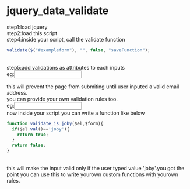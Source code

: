 # jquery_data_validate

step1:load jquery<br/>
step2:load this script<br/>
step4:inside your script, call the validate function <br> 
```javascript
validate($("#exampleform"), "", false, "saveFunction");
```
<br/>
step5:add validations as attributes to each inputs <br>
eg:<input type="text" name="email" data-validation="required,email" data-validation-error-msg-required="Email cannot be empty" data-validation-error-msg-email="Invalid Email"><br>

this will prevent the page from submiting until user inputed a valid email address.<br>
you can provide your own validation rules too.<br>
eg:<input type="text" name="name" data-validation="required,is_joby" data-validation-error-msg-required="name cannot be empty" data-validation-error-msg-is_joby="Invalid"><br>
now inside your script you can write a function like below<br>
```javascript
function validate_is_joby($el,$form){
  if($el.val()=='joby'){
    return true;
  }
  return false;
}
```
<br>
this will make the input valid only if the user typed value 'joby'.you got the point you can use this to write yourown custom functions with yourown rules. 
